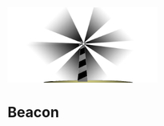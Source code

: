 <img src="https://github.com/Nethanzel/Beacon/blob/master/src/public/img/beacomlg.b47dabd0.png" alt="drawing" width="300"/>

# Beacon
